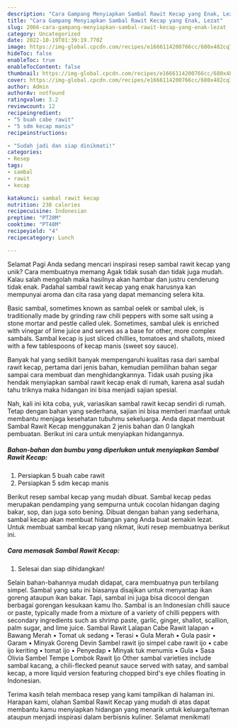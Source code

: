 ```yaml
---
description: "Cara Gampang Menyiapkan Sambal Rawit Kecap yang Enak, Lezat"
title: "Cara Gampang Menyiapkan Sambal Rawit Kecap yang Enak, Lezat"
slug: 2066-cara-gampang-menyiapkan-sambal-rawit-kecap-yang-enak-lezat
category: Uncategorized
date: 2022-10-19T01:39:19.770Z
image: https://img-global.cpcdn.com/recipes/e1666114200766cc/680x482cq70/sambal-rawit-kecap-foto-resep-utama.jpg
hideToc: false
enableToc: true
enableTocContent: false
thumbnail: https://img-global.cpcdn.com/recipes/e1666114200766cc/680x482cq70/sambal-rawit-kecap-foto-resep-utama.jpg
cover: https://img-global.cpcdn.com/recipes/e1666114200766cc/680x482cq70/sambal-rawit-kecap-foto-resep-utama.jpg
author: Admin
authorAv: notfound
ratingvalue: 3.2
reviewcount: 12
recipeingredient:
- "5 buah cabe rawit"
- "5 sdm kecap manis"
recipeinstructions:

- "Sudah jadi dan siap dinikmati!"
categories:
- Resep
tags:
- sambal
- rawit
- kecap

katakunci: sambal rawit kecap 
nutrition: 238 calories
recipecuisine: Indonesian
preptime: "PT20M"
cooktime: "PT48M"
recipeyield: "4"
recipecategory: Lunch

---
```



Selamat Pagi Anda sedang mencari inspirasi resep sambal rawit kecap yang unik? Cara membuatnya memang Agak tidak susah dan tidak juga mudah. Kalau salah mengolah maka hasilnya akan hambar dan justru cenderung tidak enak. Padahal sambal rawit kecap yang enak harusnya kan mempunyai aroma dan cita rasa yang dapat memancing selera kita.


Basic sambal, sometimes known as sambal oelek or sambal ulek, is traditionally made by grinding raw chili peppers with some salt using a stone mortar and pestle called ulek. Sometimes, sambal ulek is enriched with vinegar of lime juice and serves as a base for other, more complex sambals. Sambal kecap is just sliced chillies, tomatoes and shallots, mixed with a few tablespoons of kecap manis (sweet soy sauce).

Banyak hal yang sedikit banyak mempengaruhi kualitas rasa dari sambal rawit kecap, pertama dari jenis bahan, kemudian pemilihan bahan segar sampai cara membuat dan menghidangkannya. Tidak usah pusing jika hendak menyiapkan sambal rawit kecap enak di rumah, karena asal sudah tahu triknya maka hidangan ini bisa menjadi sajian spesial.


Nah, kali ini kita coba, yuk, variasikan sambal rawit kecap sendiri di rumah. Tetap dengan bahan yang sederhana, sajian ini bisa memberi manfaat untuk membantu menjaga kesehatan tubuhmu sekeluarga. Anda dapat membuat Sambal Rawit Kecap menggunakan 2 jenis bahan dan 0 langkah pembuatan. Berikut ini cara untuk menyiapkan hidangannya.

<!--inarticleads1-->

##### Bahan-bahan dan bumbu yang diperlukan untuk menyiapkan Sambal Rawit Kecap:

1. Persiapkan 5 buah cabe rawit
1. Persiapkan 5 sdm kecap manis


Berikut resep sambal kecap yang mudah dibuat. Sambal kecap pedas merupakan pendamping yang sempurna untuk cocolan hidangan daging bakar, sop, dan juga soto bening. Dibuat dengan bahan yang sederhana, sambal kecap akan membuat hidangan yang Anda buat semakin lezat. Untuk membuat sambal kecap yang nikmat, ikuti resep membuatnya berikut ini. 

<!--inarticleads2-->

##### Cara memasak Sambal Rawit Kecap:


1. Selesai dan siap dihidangkan!

Selain bahan-bahannya mudah didapat, cara membuatnya pun terbilang simpel. Sambal yang satu ini biasanya disajikan untuk menyantap ikan goreng ataupun ikan bakar. Tapi, sambal ini juga bisa dicocol dengan berbagai gorengan kesukaan kamu lho. Sambal is an Indonesian chilli sauce or paste, typically made from a mixture of a variety of chilli peppers with secondary ingredients such as shrimp paste, garlic, ginger, shallot, scallion, palm sugar, and lime juice. Sambal Rawit Lalapan Cabe Rawit lalapan • Bawang Merah • Tomat uk sedang • Terasi • Gula Merah • Gula pasir • Garam • Minyak Goreng Devin Sambel rawit ijo simpel cabe rawit ijo • cabe ijo keriting • tomat ijo • Penyedap • Minyak tuk menumis • Gula • Sasa Olivia Sambel Tempe Lombok Rawit Ijo Other sambal varieties include sambal kacang, a chili-flecked peanut sauce served with satay, and sambal kecap, a more liquid version featuring chopped bird&#39;s eye chiles floating in Indonesian. 

Terima kasih telah membaca resep yang kami tampilkan di halaman ini. Harapan kami, olahan Sambal Rawit Kecap yang mudah di atas dapat membantu kamu menyiapkan hidangan yang menarik untuk keluarga/teman ataupun menjadi inspirasi dalam berbisnis kuliner. Selamat menikmati
